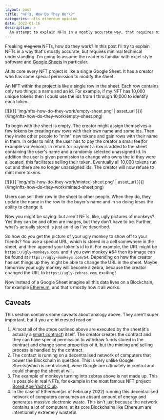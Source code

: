 ```yaml
---
layout: post
title: "NFTs, How Do They Work?"
categories: nfts ethereum opinion
date: 2022-01-16
description: > 
  An attempt to explain NFTs in a mostly accurate way, that requires minimal technical understanding 
---
```


Freaking ~~magnets~~  NFTs, how do they work? In this post I'll try to explain NFTs in a way that's mostly accurate, but requires minimal technical understanding. I'm going to assume the reader is familiar with excel style software and [Google Sheets](https://www.google.co.uk/sheets/about/) in particular.

At its core every NFT project is like a single Google Sheet. It has a creator who has some special permission to modify the sheet. 

An NFT within the project is like a single row in the sheet. Each row contains only two things: a name and an id. For example, if my NFT has 10,000 unique tokens then I could use the ids from 1 through 10,000 to identify each token.

<span aria-hidden="true">
[![]({{ 'img/nfts-how-do-they-work/empty-sheet.png' | asset_url }})](/img/nfts-how-do-they-work/empty-sheet.png)
</span>

To begin with the sheet is empty. The creator might assign themselves a few tokens by creating new rows with their own name and some ids. Then they invite other people to "mint" new tokens and gain rows with their name in them. In order to mint, the user has to pay the creator a small fee(for example via Venom). In return for payment a row is added to the sheet containing the user's name and a randomly selected unassigned id. In addition the user is given permission to change who owns the id they were allocated, this facilitates selling their token. Eventually all 10,000 tokens run out and there are no longer unassigned ids. The creator will now refuse to mint more tokens.

<span aria-hidden="true">
[![]({{ 'img/nfts-how-do-they-work/minted-sheet.png' | asset_url }})](/img/nfts-how-do-they-work/minted-sheet.png)
</span>

Users can sell their row in the sheet to other people. When they do, they update the name in the row to the buyer's name and in so doing loses the ability to change it.

Now you might be saying: but aren't NFTs, like, ugly pictures of monkeys? Yes they can be and often are images, but they don't have to be. Further, what's actually stored is just an id as I've described. 

So how do you get the picture of your ugly monkey to show off to your friends? You use a special URL, which is stored in a cell somewhere in the sheet, and then append your token's id to it. For example, the URL might be `https://ugly-monkeys.com/` and if you own monkey #54 then its image can be found at `https://ugly-monkeys.com/54`. Depending on how the creator has set things up they might be able to change the URL in the sheet. Maybe tomorrow your ugly monkey will become a zebra, because the creator changed the URL to `https://ugly-zebras.com`, exciting!

Now instead of a Google Sheet imagine all this data lives on a Blockchain, for example [Ethereum](https://ethereum.org/en/), and that's mostly how it all works.

## Caveats 

This section contains some caveats about analogy above. They aren't super important, but if you are interested read on.

1. Almost all of the steps outlined above are executed by the sheet(it's actually a [smart contract](https://en.wikipedia.org/wiki/Smart_contract)) itself. The creator creates the contract and they can have special permission to withdraw funds stored in the contract and change some properties of it, but the minting and selling process is handled by the contract. 
2. The contact is running on a decentralised network of computers that power the Blockchain in question. This is very unlike Google Sheets(which is centralised), were Google are ultimately in control and could change the sheet at will. 
3. The example of monkeys turning into zebras above is not made up. This is possible in real NFTs, for example in the most famous NFT project: [Bored Ape Yacht Club](https://boredapeyachtclub.com/#/).
4. In the case of Ethereum(as of February 2022) running this decentralised network of computers consumes an absurd amount of energy and generates massive electronic waste. This isn't just because the network contains a lot of computers, at its core Blockchains like Ethereum are intentionally extremely wasteful.
